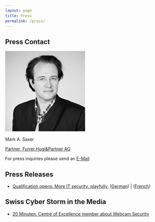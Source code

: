 ```yaml
---
layout: page
title: Press
permalink: /press/
---
```

<h2>Press Contact</h2>

<div class="scs-portrait">
<img src="/img/about/mark_saxer.jpg" alt="lic. phil. I Mark A. Saxer">
<div class="scs-portrait-description">
<p class="scs-portrait-name">Mark A. Saxer</p>
<a class="scs-portrait-affiliation" href="mailto:press@swisscyberstorm.com">Partner, Furrer.Hugi&Partner AG</a>
<p>For press inquiries please send an <a href="mailto:press@swisscyberstorm.com" target="_blank">
E-Mail</a></p>
</div>
</div>

<h2>Press Releases</h2>
<ul class="fa-ul">
  <li><i class="fa-li fa fa-check-square"></i><a href="/res/press/Press-Release-Challenge-Start_EN.pdf">Qualification opens: More IT security, playfully</a>, (<a href="/res/press/Press-Release-Challenge-Start_DE.pdf">German</a>) | (<a href="/res/press/Press-Release-Challenge-Start_FR.pdf">French</a>)</li>
</ul>


<h2>Swiss Cyber Storm in the Media</h2>
<ul class="fa-ul">
  <li><i class="fa-li fa fa-check-square"></i><a href="http://www.20min.ch/digital/news/story/-Eine-Webcam-laesst-sich-innert-Minuten-knacken--27871932" target="_blank">
20 Minuten: Centre of Excellence member about Webcam Security
</a></li>
</ul>


